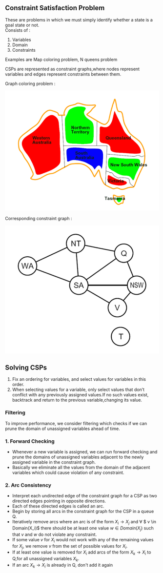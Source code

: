 ## Constraint Satisfaction Problem

These are problems in which we must simply identify whether a state is a goal state or not.  
Consists of : 
1. Variables
2. Domain
3. Constraints  

Examples are Map coloring problem, N queens problem

CSPs are represented as constraint graphs,where nodes represent variables and edges represent constraints between them.

Graph coloring problem :  

![CSP problem](../assets/CSP.png)  

Corresponding constraint graph :  

![CSP graph](../assets/CSP_Graph.png)

## Solving CSPs

1. Fix an ordering for variables, and select values for variables in this order. 
2. When selecting values for a variable, only select values that don’t conflict with any previously assigned values.If no such values exist, backtrack and return to the previous variable,changing its value.

### Filtering

To improve performance, we consider filtering which checks if we can prune the domain of unassigned variables ahead of time. 

### 1. Forward Checking 

- Whenever a new variable is assigned, we can run forward checking and prune the domains of unassigned variables adjacent to the newly assigned variable in the constraint graph.
- Basically we eliminate all the values from the domain of the adjacent variables which could cause violation of any constraint.

### 2. Arc Consistency

- Interpret each undirected edge of the constraint graph for a CSP as two directed edges pointing in opposite directions.
- Each of these directed edges is called an arc.
- Begin by storing all arcs in the constraint graph for the CSP in a queue Q.
- Iteratively remove arcs where an arc is of the form $X_i \rightarrow X_j$ and $\forall$ $ v \in Domain(X_i)$ there should be at least one value $w \in Domain(X_j)$ such that $v$ and $w$ do not violate any constraint. 
- If some value $v$ for $X_i$ would not work with any of the remaining values for $X_j$, we remove $v$ from the set of possible values for $X_i$.
- If at least one value is removed for $X_i$ add arcs of the form $X_k \rightarrow X_i$ to Q,for all unassigned variables $X_k$. 
- If an arc $X_k \rightarrow X_i$ is already in Q, don't add it again